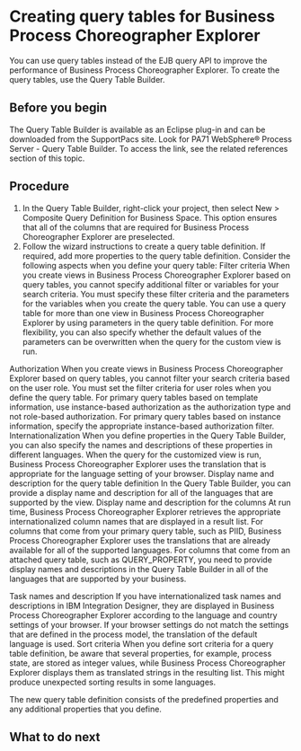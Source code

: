 <!-- image -->

# Creating query tables for Business Process Choreographer Explorer

You can use query tables instead of the EJB query API to improve the
performance of Business Process Choreographer Explorer. To create the query tables, use the Query
Table Builder.

## Before you begin

The Query Table Builder is available as an Eclipse plug-in
and can be downloaded from the SupportPacs site. Look for PA71 WebSphere® Process
Server -
Query Table Builder. To access the link, see the related references
section of this topic.

## Procedure

1. In the Query Table Builder, right-click your project, then select New > Composite Query Definition for Business Space. 
This option ensures that all of the columns that are required for Business Process
Choreographer Explorer are preselected.
2. Follow the wizard instructions to create a query table
definition. If required, add more properties to the query
table definition. Consider the following aspects when you define your
query table:
Filter criteria
When you create views in Business Process Choreographer Explorer
based on query tables, you cannot specify additional filter or variables
for your search criteria. You must specify these filter criteria and
the parameters for the variables when you create the query table. You
can use a query table for more than one view in Business Process Choreographer
Explorer by using parameters in the query table definition. For more
flexibility, you can also specify whether the default values of the
parameters can be overwritten when the query for the custom view is
run. 

Authorization
When you create views in Business Process Choreographer Explorer
based on query tables, you cannot filter your search criteria based
on the user role. You must set the filter criteria for user roles
when you define the query table. For primary query tables based on
template information, use instance-based authorization as the authorization
type and not role-based authorization. For primary query tables based
on instance information, specify the appropriate instance-based authorization
filter.
Internationalization
When you define properties in the Query Table Builder, you
can also specify the names and descriptions of these properties in
different languages. When the query for the customized view is run,
Business Process Choreographer Explorer uses the translation that
is appropriate for the language setting of your browser.
Display name and description for the query table definition
In the Query Table Builder, you can provide a display name and
description for all of the languages that are supported by the view.
Display name and description for the columns
At run time, Business Process Choreographer Explorer retrieves
the appropriate internationalized column names that are displayed
in a result list. For columns that come from your primary query table,
such as PIID, Business Process Choreographer Explorer uses the translations
that are already available for all of the supported languages. For
columns that come from an attached query table, such as QUERY\_PROPERTY,
you need to provide display names and descriptions in the Query Table
Builder in all of the languages that are supported by your business. 

Task names and description
If you have internationalized task names and descriptions in IBM Integration
Designer,
they are displayed in Business Process Choreographer Explorer according
to the language and country settings of your browser. If your browser
settings do not match the settings that are defined in the process
model, the translation of the default language is used.
Sort criteria
When you define sort criteria for a query table definition, be
aware that several properties, for example, process state, are stored
as integer values, while Business Process Choreographer Explorer displays
them as translated strings in the resulting list. This might produce
unexpected sorting results in some languages.

The new query
table definition consists of the predefined properties and any additional
properties that you define.

## What to do next